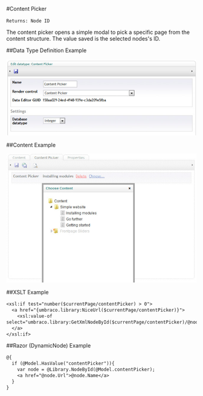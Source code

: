 #Content Picker

`Returns: Node ID`

The content picker opens a simple modal to pick a specific page from the content structure. The value saved is the selected nodes's ID. 

##Data Type Definition Example

![Approved Color Data Type Definition](images/Content-Picker-DataType.jpg?raw=true)

##Content Example

![Approved Color Data Type Definition](images/Content-Picker-Content.jpg?raw=true)

##XSLT Example

	<xsl:if test="number($currentPage/contentPicker) > 0">  
	  <a href="{umbraco.library:NiceUrl($currentPage/contentPicker)}">
	    <xsl:value-of select="umbraco.library:GetXmlNodeById($currentPage/contentPicker)/@nodeName"/>
	  </a>
	</xsl:if>

##Razor (DynamicNode) Example

	@{
	  if (@Model.HasValue("contentPicker")){
	    var node = @Library.NodeById(@Model.contentPicker);
	    <a href="@node.Url">@node.Name</a>
	  }
	}